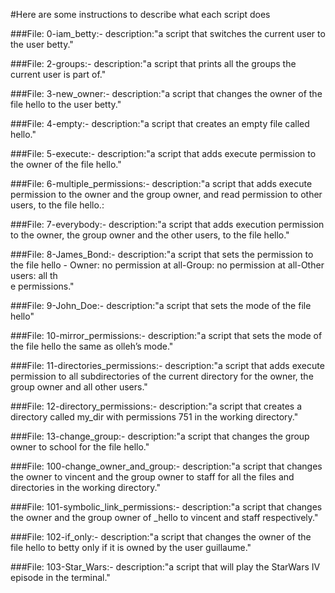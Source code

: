 #Here are some instructions to describe what each script does

###File: 0-iam_betty:-
description:"a script that switches the current user to the user betty."

###File: 2-groups:-
description:"a script that prints all the groups the current user is part of."

###File: 3-new_owner:-
description:"a script that changes the owner of the file hello to the user betty."

###File: 4-empty:-
description:"a script that creates an empty file called hello."

###File: 5-execute:-
description:"a script that adds execute permission to the owner of the file hello."

###File: 6-multiple_permissions:-
description:"a script that adds execute permission to the owner and the group owner, and read permission to other users, to the file hello.:

###File: 7-everybody:-
description:"a script that adds execution permission to the owner, the group owner and the other users, to the file hello."

###File: 8-James_Bond:-
description:"a script that sets the permission to the file hello - Owner: no permission at all-Group: no permission at all-Other users: all th\
e permissions."

###File: 9-John_Doe:-
description:"a script that sets the mode of the file hello"

###File: 10-mirror_permissions:-
description:"a script that sets the mode of the file hello the same as olleh’s mode."

###File: 11-directories_permissions:-
description:"a script that adds execute permission to all subdirectories of the current directory for the owner, the group owner and all other users."

###File: 12-directory_permissions:-
description:"a script that creates a directory called my_dir with permissions 751 in the working directory."

###File: 13-change_group:-
description:"a script that changes the group owner to school for the file hello."

###File: 100-change_owner_and_group:-
description:"a script that changes the owner to vincent and the group owner to staff for all the files and directories in the working directory."

###File: 101-symbolic_link_permissions:-
description:"a script that changes the owner and the group owner of _hello to vincent and staff respectively."

###File: 102-if_only:-
description:"a script that changes the owner of the file hello to betty only if it is owned by the user guillaume."

###File: 103-Star_Wars:-
description:"a script that will play the StarWars IV episode in the terminal."